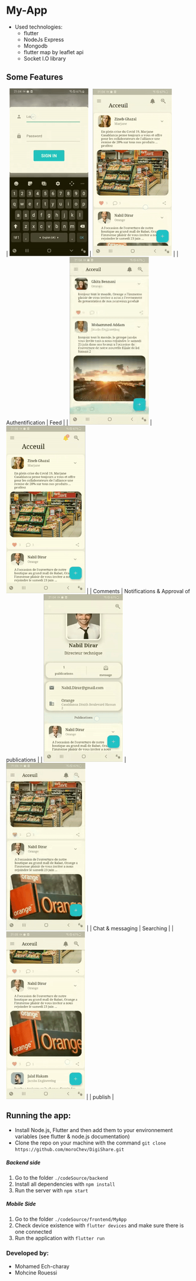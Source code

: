 # My-App
- Used technologies:
  * flutter
  * NodeJs Express
  * Mongodb
  * flutter map by leaflet api
  * Socket I.O library
## Some Features 

| ![authentification](./gifs/Authentification.gif) |              ![feed](./gifs/Feed.gif)            |
|                Authentification                  |                          Feed                    |
|      ![comments](./gifs/Comments.gif)            | ![notifications](./gifs/Approve_publication.gif) |
|                   Comments                       |      Notifications & Approval of publications    |
| ![private_message](./gifs/Private_message.gif)   |         ![searching](./gifs/Searching.gif)       |
|             Chat & messaging                     |                   Searching                      |
| ![new_publication](./gifs/New_publication.gif)   |
|                   publish                        |

## Running the app:
- Install Node.js, Flutter and then add them to your environnement variables (see flutter & node.js documentation)
- Clone the repo on your machine with the command `git clone https://github.com/moroChev/DigiShare.git`
##### Backend side
1. Go to the folder `./codeSource/backend` 
2. Install all dependencies with `npm install`
3. Run the server with `npm start`
##### Mobile Side
1. Go to the folder `./codeSource/frontend/MyApp` 
2. Check device existence with `flutter devices` and make sure there is one connected 
3. Run the application with `flutter run`

### Developed by:
- Mohamed Ech-charay
- Mohcine Rouessi
